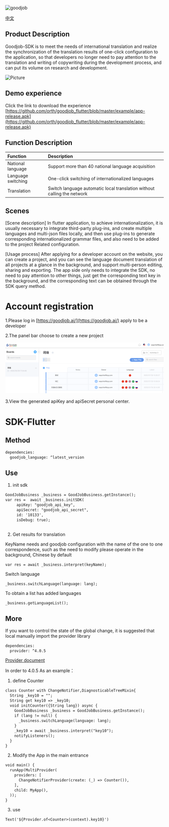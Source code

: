 
![goodjob](https://goodjob.ai/img/logo.a4108e28.svg)

[中文](./README_CN.md)

## Product Description

Goodjob-SDK is to meet the needs of international translation and realize the synchronization of the translation results of one-click configuration to the application, so that developers no longer need to pay attention to the translation and writing of copywriting during the development process, and can put its volume on research and development.

![Picture](https://uploader.shimo.im/f/YumH28VoczjqX4FY.png!thumbnail)

## Demo experience

Click the link to download the experience [https://github.com/orth/goodjob_flutter/blob/master/example/app-release.apk](https://github.com/orth/goodjob_flutter/blob/master/example/app-release.apk)

## Function Description

| Function   | Description   | 
|:----|:----|
| National language   | Support more than 40 national language acquisition   | 
| Language switching   | One-click switching of internationalized languages   | 
| Translation   | Switch language automatic local translation without calling the network | 

## Scenes

[Scene description] In flutter application, to achieve internationalization, it is usually necessary to integrate third-party plug-ins, and create multiple languages ​​and multi-json files locally, and then use plug-ins to generate corresponding internationalized grammar files, and also need to be added to the project Related configuration.

[Usage process] After applying for a developer account on the website, you can create a project, and you can see the language document translation of all projects at a glance in the background, and support multi-person editing, sharing and exporting. The app side only needs to integrate the SDK, no need to pay attention to other things, just get the corresponding text key in the background, and the corresponding text can be obtained through the SDK query method.

# Account registration

1.Please log in [https://goodjob.ai/](https://goodjob.ai/) apply to be a developer

2.The panel bar choose to create a new project

![goodjob](https://github.com/goodjob-ai/goodjob-flutter/blob/master/goodjob.png?raw=true)

3.View the generated apiKey and apiSecret personal center.

# SDK-Flutter

## Method

```
dependencies:
  goodjob_language: ^latest_version

```

## Use

1. init sdk 
```plain
GoodJobBusiness _business = GoodJobBusiness.getInstance();
var res =  await _business.initSDK(
     apiKey: "goodjob_api_key",
     apiSecret: "goodjob_api_secret",
     id: '10133',
     isDebug: true);
    
```
2. Get results for translation

KeyName needs and goodjob configuration with the name of the one to one correspondence, 
such as the need to modify please operate in the background, Chinese by default

```plain
var res = await _business.interpret(keyName);
```
Switch language
```plain
_business.switchLanguage(language: lang);
```
To obtain a list has added languages
```plain
_business.getLanguageList();
```
## More

If you want to control the state of the global change, 
it is suggested that local manually import the provider library
```plain
dependencies:
  provider: ^4.0.5
```
[Provider document](https://pub.dev/packages/provider)

In order to 4.0.5 As an example：

1. define Counter 

```plain
class Counter with ChangeNotifier,DiagnosticableTreeMixin{
  String _key10 = "";
  String get key10 => _key10;
  void initCounter({String lang}) async {
    GoodJobBusiness _business = GoodJobBusiness.getInstance();
    if (lang != null) {
      _business.switchLanguage(language: lang);
    }
    _key10 = await _business.interpret("key10");
    notifyListeners();
  }  
}
```
2. Modify the App in the main entrance

```plain
void main() {
  runApp(MultiProvider(
    providers: [
      ChangeNotifierProvider(create: (_) => Counter()),
    ],
    child: MyApp(),
  ));
}
```
3. use

```plain
Text('${Provider.of<Counter>(context).key10}')
```
